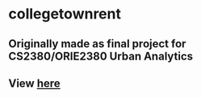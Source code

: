 # collegetownrent
## Originally made as final project for CS2380/ORIE2380 Urban Analytics
## View [here](https://nbviewer.jupyter.org/github/nathanblumenfeld/collegetownrent/blob/main/finalproject.ipynb)
